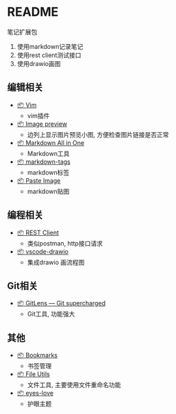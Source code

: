 # README

笔记扩展包

1. 使用markdown记录笔记
2. 使用rest client测试接口
3. 使用drawio画图

## 编辑相关

- [📦 Vim](https://marketplace.visualstudio.com/items?itemName=vscodevim.vim)
    - vim插件
- [📦 Image preview](https://marketplace.visualstudio.com/items?itemName=kisstkondoros.vscode-gutter-preview)
    - 边列上显示图片预览小图, 方便检查图片链接是否正常
- [📦 Markdown All in One](https://marketplace.visualstudio.com/items?itemName=yzhang.markdown-all-in-one)
    - Markdown工具
- [📦 markdown-tags](https://marketplace.visualstudio.com/items?itemName=SimVet.markdown-tags)
    - markdown标签
- [📦 Paste Image](https://marketplace.visualstudio.com/items?itemName=mushan.vscode-paste-image)
    - markdown贴图

## 编程相关
- [📦 REST Client](https://marketplace.visualstudio.com/items?itemName=humao.rest-client)
    - 类似postman, http接口请求
- [📦 vscode-drawio](https://marketplace.visualstudio.com/items?itemName=eightHundreds.vscode-drawio)
    - 集成drawio 画流程图
## Git相关

- [📦 GitLens — Git supercharged](https://marketplace.visualstudio.com/items?itemName=eamodio.gitlens)
    - Git工具, 功能强大
## 其他

- [📦 Bookmarks](https://marketplace.visualstudio.com/items?itemName=alefragnani.Bookmarks)
    - 书签管理
- [📦 File Utils](https://marketplace.visualstudio.com/items?itemName=sleistner.vscode-fileutils)
    - 文件工具, 主要使用文件重命名功能
- [📦 eyes-love](https://marketplace.visualstudio.com/items?itemName=gracie-wdy.eyes-love)
    - 护眼主题